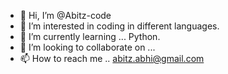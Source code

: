- 👋 Hi, I’m @Abitz-code
- 👀 I’m interested in coding in different languages.
- 🌱 I’m currently learning ... Python.
- 💞️ I’m looking to collaborate on ...
- 📫 How to reach me .. abitz.abhi@gmail.com

<!---
Abitz-code/Abitz-code is a ✨ special ✨ repository because its `README.md` (this file) appears on your GitHub profile.
You can click the Preview link to take a look at your changes.
--->
